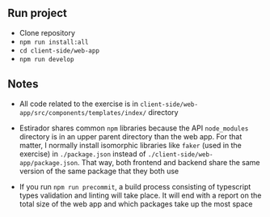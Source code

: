 ## Run project

- Clone repository
- `npm run install:all`
- `cd client-side/web-app`
- `npm run develop`

## Notes

- All code related to the exercise is in `client-side/web-app/src/components/templates/index/` directory

- Estirador shares common `npm` libraries because the API `node_modules` directory is in an upper parent directory than the web app. For that matter, I normally install isomorphic libraries like `faker` (used in the exercise) in `./package.json` instead of `./client-side/web-app/package.json`. That way, both frontend and backend share the same version of the same package that they both use

- If you run `npm run precommit`, a build process consisting of typescript types validation and linting will take place. It will end with a report on the total size of the web app and which packages take up the most space
